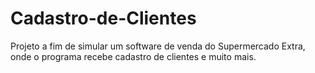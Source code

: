 # Cadastro-de-Clientes
Projeto a fim de simular um software de venda do Supermercado Extra, onde o programa recebe cadastro de clientes e muito mais.
